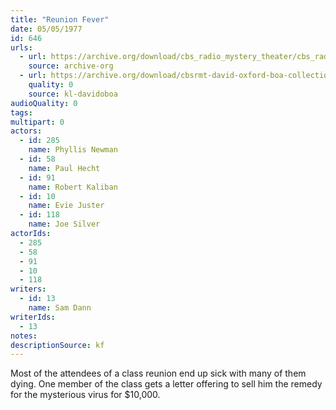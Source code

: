 ```yaml
---
title: "Reunion Fever"
date: 05/05/1977
id: 646
urls: 
  - url: https://archive.org/download/cbs_radio_mystery_theater/cbs_radio_mystery_theater-0601-0650.zip/cbs_radio_mystery_theater-0601-0650%2Fcbsrmt_0646_reunion_fever.mp3
    source: archive-org
  - url: https://archive.org/download/cbsrmt-david-oxford-boa-collection/CBSRMT-770505-0646-Reunion-Fever-(128-48)_WBBM-JE-{BoA}.mp3
    quality: 0
    source: kl-davidoboa
audioQuality: 0
tags: 
multipart: 0
actors:  
  - id: 285
    name: Phyllis Newman  
  - id: 58
    name: Paul Hecht  
  - id: 91
    name: Robert Kaliban  
  - id: 10
    name: Evie Juster  
  - id: 118
    name: Joe Silver
actorIds:  
  - 285  
  - 58  
  - 91  
  - 10  
  - 118
writers:  
  - id: 13
    name: Sam Dann
writerIds:  
  - 13
notes: 
descriptionSource: kf
---
```

Most of the attendees of a class reunion end up sick with many of them dying. One member of the class gets a letter offering to sell him the remedy for the mysterious virus for $10,000.